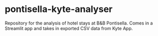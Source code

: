 # pontisella-kyte-analyser
Repository for the analysis of hotel stays at B&amp;B Pontisella. Comes in a Streamlit app and takes in exported CSV data from Kyte App.
